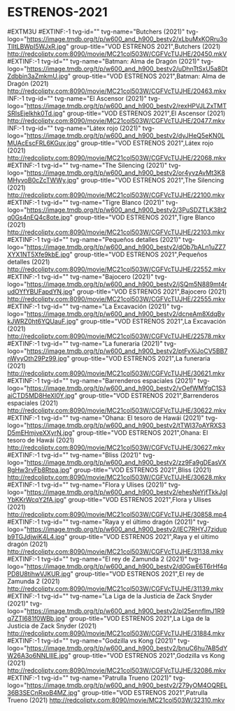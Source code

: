 # ESTRENOS-2021
#EXTM3U
#EXTINF:-1 tvg-id="" tvg-name="Butchers (2021)" tvg-logo="https://image.tmdb.org/t/p/w600_and_h900_bestv2/xLbuMxKORru3oTlItLBWpI5WJxR.jpg" group-title="VOD ESTRENOS 2021",Butchers (2021)
http://redcoliptv.com:8090/movie/MC21col503W/CGFVcTUJHE/20450.mkV
#EXTINF:-1 tvg-id="" tvg-name="Batman: Alma de Dragón (2021)" tvg-logo="https://image.tmdb.org/t/p/w600_and_h900_bestv2/uDhnTtSxU5a8DtZdbbin3aZmkmU.jpg" group-title="VOD ESTRENOS 2021",Batman: Alma de Dragón (2021)
http://redcoliptv.com:8090/movie/MC21col503W/CGFVcTUJHE/20463.mkv
INF:-1 tvg-id="" tvg-name="El Ascensor (2021)" tvg-logo="https://image.tmdb.org/t/p/w600_and_h900_bestv2/rexHPVJLZxTMTSRIsEjelkhk0Td.jpg" group-title="VOD ESTRENOS 2021",El Ascensor (2021)
http://redcoliptv.com:8090/movie/MC21col503W/CGFVcTUJHE/20477.mkv
INF:-1 tvg-id="" tvg-name="Látex rojo (2021)" tvg-logo="https://image.tmdb.org/t/p/w600_and_h900_bestv2/dyJHeQ5eKN0LMUAcEscFRL6KGuv.jpg" group-title="VOD ESTRENOS 2021",Látex rojo (2021)
http://redcoliptv.com:8090/movie/MC21col503W/CGFVcTUJHE/22068.mkv
#EXTINF:-1 tvg-id="" tvg-name="The Silencing (2021)" tvg-logo="https://image.tmdb.org/t/p/w600_and_h900_bestv2/or4yvzAvMt3K8MHyvoB0cZcTWWy.jpg" group-title="VOD ESTRENOS 2021",The Silencing (2021)
http://redcoliptv.com:8090/movie/MC21col503W/CGFVcTUJHE/22100.mkv
#EXTINF:-1 tvg-id="" tvg-name="Tigre Blanco (2021)" tvg-logo="https://image.tmdb.org/t/p/w600_and_h900_bestv2/3PuSDZTLK38t2q0Gs4nEQ4c8ote.jpg" group-title="VOD ESTRENOS 2021",Tigre Blanco (2021)
http://redcoliptv.com:8090/movie/MC21col503W/CGFVcTUJHE/22103.mkv
#EXTINF:-1 tvg-id="" tvg-name="Pequeños detalles (2021)" tvg-logo="https://image.tmdb.org/t/p/w600_and_h900_bestv2/dOb7bALn1uZZ7XYX1NT5Xfe9kbE.jpg" group-title="VOD ESTRENOS 2021",Pequeños detalles (2021)
http://redcoliptv.com:8090/movie/MC21col503W/CGFVcTUJHE/22552.mkv
#EXTINF:-1 tvg-id="" tvg-name="Bajocero (2021)" tvg-logo="https://image.tmdb.org/t/p/w600_and_h900_bestv2/jSQm5N889mt4rudOYfYBUFapdYN.jpg" group-title="VOD ESTRENOS 2021",Bajocero (2021)
http://redcoliptv.com:8090/movie/MC21col503W/CGFVcTUJHE/22555.mkv
#EXTINF:-1 tvg-id="" tvg-name="La Excavación (2021)" tvg-logo="https://image.tmdb.org/t/p/w600_and_h900_bestv2/dcneAm8XdqBvkJWRZ0ht6YQUauF.jpg" group-title="VOD ESTRENOS 2021",La Excavación (2021)
http://redcoliptv.com:8090/movie/MC21col503W/CGFVcTUJHE/22578.mkv
#EXTINF:-1 tvg-id="" tvg-name="La funeraria (2021)" tvg-logo="https://image.tmdb.org/t/p/w600_and_h900_bestv2/ptFvXiJoCV5BB7nWyyOth29Pz99.jpg" group-title="VOD ESTRENOS 2021",La funeraria (2021)
http://redcoliptv.com:8090/movie/MC21col503W/CGFVcTUJHE/30621.mkv
#EXTINF:-1 tvg-id="" tvg-name="Barrenderos espaciales (2021)" tvg-logo="https://image.tmdb.org/t/p/w600_and_h900_bestv2/vOefWMYqC1S3aiCTD5MD8HeXl0Y.jpg" group-title="VOD ESTRENOS 2021",Barrenderos espaciales (2021)
http://redcoliptv.com:8090/movie/MC21col503W/CGFVcTUJHE/30622.mkv
#EXTINF:-1 tvg-id="" tvg-name="Ohana: El tesoro de Hawái (2021)" tvg-logo="https://image.tmdb.org/t/p/w600_and_h900_bestv2/tTWl37oAYRXS3D5mEHmjveXXyrN.jpg" group-title="VOD ESTRENOS 2021",Ohana: El tesoro de Hawái (2021)
http://redcoliptv.com:8090/movie/MC21col503W/CGFVcTUJHE/30627.mkv
#EXTINF:-1 tvg-id="" tvg-name="Bliss (2021)" tvg-logo="https://image.tmdb.org/t/p/w600_and_h900_bestv2/zz9Fa9gDEasVXRgHw3rvFb8Rtpa.jpg" group-title="VOD ESTRENOS 2021",Bliss (2021)
http://redcoliptv.com:8090/movie/MC21col503W/CGFVcTUJHE/30628.mkv
#EXTINF:-1 tvg-id="" tvg-name="Flora y Ulises (2021)" tvg-logo="https://image.tmdb.org/t/p/w600_and_h900_bestv2/ehesNeYjfTkkJgIYbKKrWcqY2fA.jpg" group-title="VOD ESTRENOS 2021",Flora y Ulises (2021)
http://redcoliptv.com:8090/movie/MC21col503W/CGFVcTUJHE/30858.mp4
#EXTINF:-1 tvg-id="" tvg-name="Raya y el último dragón (2021)" tvg-logo="https://image.tmdb.org/t/p/w600_and_h900_bestv2/lEC7RHYJ7zidupb9TGJdjwiK4L4.jpg" group-title="VOD ESTRENOS 2021",Raya y el último dragón (2021)
http://redcoliptv.com:8090/movie/MC21col503W/CGFVcTUJHE/31138.mkv
#EXTINF:-1 tvg-id="" tvg-name="El rey de Zamunda 2 (2021)" tvg-logo="https://image.tmdb.org/t/p/w600_and_h900_bestv2/d0GwE6T6rHf4qPD8U8tihwVJKUR.jpg" group-title="VOD ESTRENOS 2021",El rey de Zamunda 2 (2021)
http://redcoliptv.com:8090/movie/MC21col503W/CGFVcTUJHE/31139.mkv
#EXTINF:-1 tvg-id="" tvg-name="La Liga de la Justicia de Zack Snyder (2021)" tvg-logo="https://image.tmdb.org/t/p/w600_and_h900_bestv2/pI25ennflmJ1R9q7ZTI681f0WBb.jpg" group-title="VOD ESTRENOS 2021",La Liga de la Justicia de Zack Snyder (2021)
http://redcoliptv.com:8090/movie/MC21col503W/CGFVcTUJHE/31884.mkv
#EXTINF:-1 tvg-id="" tvg-name="Godzilla vs Kong (2021)" tvg-logo="https://image.tmdb.org/t/p/w600_and_h900_bestv2/bnuC6hu7AB5dYW26A3o6NNLlIlE.jpg" group-title="VOD ESTRENOS 2021",Godzilla vs Kong (2021)
http://redcoliptv.com:8090/movie/MC21col503W/CGFVcTUJHE/32086.mkv
#EXTINF:-1 tvg-id="" tvg-name="Patrulla Trueno (2021)" tvg-logo="https://image.tmdb.org/t/p/w600_and_h900_bestv2/279yOM4OQREL36B3SECnRxoB4MZ.jpg" group-title="VOD ESTRENOS 2021",Patrulla Trueno (2021)
http://redcoliptv.com:8090/movie/MC21col503W/32310.mkv
